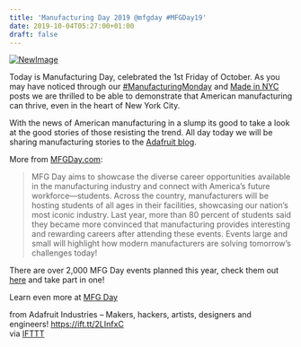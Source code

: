 ```yaml
---
title: 'Manufacturing Day 2019 @mfgday #MFGDay19'
date: 2019-10-04T05:27:00+01:00
draft: false
---
```


[![NewImage](https://cdn-blog.adafruit.com/uploads/2019/09/NewImage-68.png "NewImage.png")](https://blog.adafruit.com/?s=mfgday)

Today is Manufacturing Day, celebrated the 1st Friday of October. As you may have noticed through our [#ManufacturingMonday](https://blog.adafruit.com/?s=%23ManufacturingMonday) and [Made in NYC](https://blog.adafruit.com/tag/made-in-nyc/) posts we are thrilled to be able to demonstrate that American manufacturing can thrive, even in the heart of New York City.

With the news of American manufacturing in a slump its good to take a look at the good stories of those resisting the trend. All day today we will be sharing manufacturing stories to the [Adafruit blog](https://blog.adafruit.com/?s=mfgday).

More from [MFGDay.com](https://www.mfgday.com/sites/default/files/MI.MFGDay.2019.Flyer_.v03.pdf):

> MFG Day aims to showcase the diverse career opportunities available in the manufacturing industry and connect with America’s future workforce—students. Across the country, manufacturers will be hosting students of all ages in their facilities, showcasing our nation’s most iconic industry. Last year, more than 80 percent of students said they became more convinced that manufacturing provides interesting and rewarding careers after attending these events. Events large and small will highlight how modern manufacturers are solving tomorrow’s challenges today!

There are over 2,000 MFG Day events planned this year, check them out [here](https://www.mfgday.com/events) and take part in one!

Learn even more at [MFG Day](https://www.mfgday.com/about-us)

  
  
from Adafruit Industries – Makers, hackers, artists, designers and engineers! https://ift.tt/2LInfxC  
via [IFTTT](https://ifttt.com/?ref=da&site=blogger)